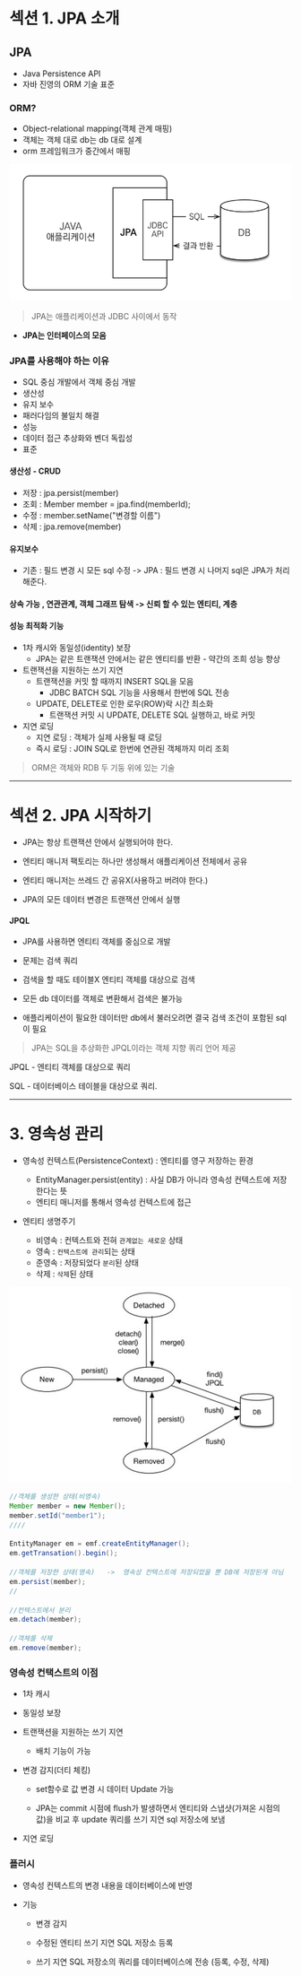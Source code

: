 # 섹션 1. JPA 소개

## JPA
- Java Persistence API
- 자바 진영의 ORM 기술 표준

### ORM?
- Object-relational mapping(객체 관계 매핑)
- 객체는 객체 대로 db는 db 대로 설계
- orm 프레임워크가 중간에서 매핑

![alt text](image/image.png)

> JPA는 애플리케이션과 JDBC 사이에서 동작

* **JPA는 인터페이스의 모음**

### JPA를 사용해야 하는 이유
- SQL 중심 개발에서 객체 중심 개발
- 생산성
- 유지 보수
- 패러다임의 불일치 해결
- 성능
- 데이터 접근 추상화와 벤더 독립성
- 표준

#### 생산성 - CRUD
* 저장 : jpa.persist(member)
* 조회 : Member member = jpa.find(memberId);
* 수정 : member.setName("변경할 이름")
* 삭제 : jpa.remove(member)

#### 유지보수
* 기존 : 필드 변경 시 모든 sql 수정 -> JPA : 필드 변경 시 나머지 sql은 JPA가 처리해준다.

#### 상속 가능 , 연관관계, 객체 그래프 탐색 -> 신뢰 할 수 있는 엔티티, 계층

#### 성능 최적화 기능
* 1차 캐시와 동일성(identity) 보장
  * JPA는 같은 트랜잭션 안에서는 같은 엔티티를 반환 - 약간의 조희 성능 향상
* 트랜잭션을 지원하는 쓰기 지연
  * 트랜잭션을 커밋 할 때까지 INSERT SQL을 모음
    * JDBC BATCH SQL 기능을 사용해서 한번에 SQL 전송
  * UPDATE, DELETE로 인한 로우(ROW)락 시간 최소화
    * 트랜잭션 커밋 시 UPDATE, DELETE SQL 실행하고, 바로 커밋
* 지연 로딩
  * 지연 로딩 : 객체가 실제 사용될 때 로딩
  * 즉시 로딩 : JOIN SQL로 한번에 연관된 객체까지 미리 조회


> ORM은 객체와 RDB 두 기둥 위에 있는 기술

----------------------
# 섹션 2. JPA 시작하기

* JPA는 항상 트랜잭션 안에서 실행되어야 한다.

* 엔티티 매니저 팩토리는 하나만 생성해서 애플리케이션 전체에서 공유

* 엔티티 매니저는 쓰레드 간 공유X(사용하고 버려야 한다.)

* JPA의 모든 데이터 변경은 트랜잭션 안에서 실행

#### JPQL

* JPA를 사용하면 엔티티 객체를 중심으로 개발

* 문제는 검색 쿼리

* 검색을 할 때도 테이블X 엔티티 객체를 대상으로 검색

* 모든 db 데이터를 객체로 변환해서 검색은 불가능

* 애플리케이션이 필요한 데이터만 db에서 불러오려면 결국 검색 조건이 포함된 sql이 필요

 > JPA는 SQL을 추상화한 JPQL이라는 객체 지향 쿼리 언어 제공

JPQL - 엔티티 객체를 대상으로 쿼리

SQL - 데이터베이스 테이블을 대상으로 쿼리.

------

# 3. 영속성 관리

* 영속성 컨텍스트(PersistenceContext) : 엔티티를 영구 저장하는 환경

  * EntityManager.persist(entity) : 사실 DB가 아니라 영속성 컨텍스트에 저장한다는 뜻
  * 엔티티 매니저를 통해서 영속성 컨텍스트에 접근

* 엔티티 생명주기
  * 비영속 : 컨텍스트와 전혀 `관계없는 새로운` 상태
  * 영속 : `컨텍스트에 관리`되는 상태
  * 준영속 : 저장되었다 `분리`된 상태
  * 삭제 : `삭제`된 상태

![alt text](JPA_3_2.png)


```java
//객체를 생성한 상태(비영속)
Member member = new Member();
member.setId("member1");
////

EntityManager em = emf.createEntityManager();
em.getTransation().begin();

//객체를 저장한 상태(영속)   ->  영속성 컨텍스트에 저장되었을 뿐 DB에 저장된게 아님
em.persist(member);
//

//컨텍스트에서 분리
em.detach(member);

//객체를 삭제
em.remove(member);
```

### 영속성 컨택스트의 이점

* 1차 캐시

* 동일성 보장

* 트랜잭션을 지원하는 쓰기 지연
    
    * 배치 기능이 가능

* 변경 감지(더티 체킹)
    
    * set함수로 값 변경 시 데이터 Update 가능

    * JPA는 commit 시점에 flush가 발생하면서 엔티티와 스냅샷(가져온 시점의 값)을 비교 후 update 쿼리를 쓰기 지연 sql 저장소에 보냄


* 지연 로딩

### 플러시
  * 영속성 컨텍스트의 변경 내용을 데이터베이스에 반영

  * 기능

    * 변경 감지

    * 수정된 엔티티 쓰기 지연 SQL 저장소 등록

    * 쓰기 지연 SQL 저장소의 쿼리를 데이터베이스에 전송 (등록, 수정, 삭제)